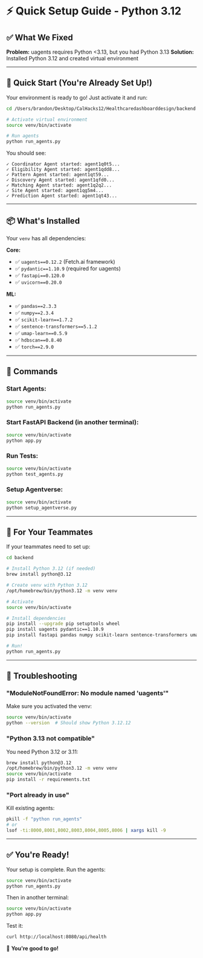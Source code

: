 # ⚡ Quick Setup Guide - Python 3.12

## ✅ What We Fixed

**Problem:** uagents requires Python <3.13, but you had Python 3.13
**Solution:** Installed Python 3.12 and created virtual environment

---

## 🚀 Quick Start (You're Already Set Up!)

Your environment is ready to go! Just activate it and run:

```bash
cd /Users/brandon/Desktop/CalHacks12/Healthcaredashboarddesign/backend

# Activate virtual environment
source venv/bin/activate

# Run agents
python run_agents.py
```

You should see:
```
✓ Coordinator Agent started: agent1q0t5...
✓ Eligibility Agent started: agent1qdd8...
✓ Pattern Agent started: agent1qt59...
✓ Discovery Agent started: agent1qfd0...
✓ Matching Agent started: agent1q2q2...
✓ Site Agent started: agent1qg5m4...
✓ Prediction Agent started: agent1qt43...
```

---

## 📦 What's Installed

Your `venv` has all dependencies:

**Core:**
- ✅ `uagents==0.12.2` (Fetch.ai framework)
- ✅ `pydantic==1.10.9` (required for uagents)
- ✅ `fastapi==0.120.0`
- ✅ `uvicorn==0.20.0`

**ML:**
- ✅ `pandas==2.3.3`
- ✅ `numpy==2.3.4`
- ✅ `scikit-learn==1.7.2`
- ✅ `sentence-transformers==5.1.2`
- ✅ `umap-learn==0.5.9`
- ✅ `hdbscan==0.8.40`
- ✅ `torch==2.9.0`

---

## 🎯 Commands

### **Start Agents:**
```bash
source venv/bin/activate
python run_agents.py
```

### **Start FastAPI Backend** (in another terminal):
```bash
source venv/bin/activate
python app.py
```

### **Run Tests:**
```bash
source venv/bin/activate
python test_agents.py
```

### **Setup Agentverse:**
```bash
source venv/bin/activate
python setup_agentverse.py
```

---

## 🔧 For Your Teammates

If your teammates need to set up:

```bash
cd backend

# Install Python 3.12 (if needed)
brew install python@3.12

# Create venv with Python 3.12
/opt/homebrew/bin/python3.12 -m venv venv

# Activate
source venv/bin/activate

# Install dependencies
pip install --upgrade pip setuptools wheel
pip install uagents pydantic==1.10.9
pip install fastapi pandas numpy scikit-learn sentence-transformers umap-learn hdbscan

# Run!
python run_agents.py
```

---

## 🐛 Troubleshooting

### **"ModuleNotFoundError: No module named 'uagents'"**

Make sure you activated the venv:
```bash
source venv/bin/activate
python --version  # Should show Python 3.12.12
```

### **"Python 3.13 not compatible"**

You need Python 3.12 or 3.11:
```bash
brew install python@3.12
/opt/homebrew/bin/python3.12 -m venv venv
source venv/bin/activate
pip install -r requirements.txt
```

### **"Port already in use"**

Kill existing agents:
```bash
pkill -f "python run_agents"
# or
lsof -ti:8000,8001,8002,8003,8004,8005,8006 | xargs kill -9
```

---

## ✅ You're Ready!

Your setup is complete. Run the agents:

```bash
source venv/bin/activate
python run_agents.py
```

Then in another terminal:

```bash
source venv/bin/activate
python app.py
```

Test it:

```bash
curl http://localhost:8080/api/health
```

🎉 **You're good to go!**
